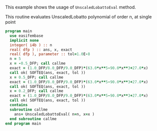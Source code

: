 This example shows the usage of `UnscaledLobattoEval` method. 

This routine evaluates UnscaledLobatto polynomial of order n, at single point

```fortran
program main
  use easifembase
  implicit none
  integer( i4b ) :: n
  real( dfp ) :: ans, x, exact
  real( dfp ), parameter :: tol=1.0E-8
  n = 5
  x = -0.5_DFP; call callme
  exact = (1.0_DFP/8.0_DFP/9.0_DFP)*(63.0*x**5-90.0*x**3+27.0*x)
  call ok( SOFTEQ(ans, exact, tol ))
  x = 0.5_DFP; call callme
  exact = (1.0_DFP/8.0_DFP/9.0_DFP)*(63.0*x**5-90.0*x**3+27.0*x)
  call ok( SOFTEQ(ans, exact, tol ))
  x = 0.2_DFP; call callme
  exact = (1.0_DFP/8.0_DFP/9.0_DFP)*(63.0*x**5-90.0*x**3+27.0*x)
  call ok( SOFTEQ(ans, exact, tol ))
  contains
  subroutine callme
    ans= UnscaledLobattoEval( n=n, x=x )
  end subroutine callme
end program main
```

